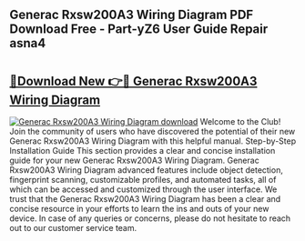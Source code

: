 ## Generac Rxsw200A3 Wiring Diagram PDF Download Free - Part-yZ6 User Guide Repair asna4

# <h2><a href="http://dfuhc6y.blite.top/?on=Generac+Rxsw200A3+Wiring+Diagram">🔗Download New 👉🔴 Generac Rxsw200A3 Wiring Diagram</a></h2>

[![Generac Rxsw200A3 Wiring Diagram download](https://i.imgur.com/lujVjoI.png)](http://dfuhc6y.blite.top/?on=Generac+Rxsw200A3+Wiring+Diagram)
Welcome to the Club! Join the community of users who have discovered the potential of their new Generac Rxsw200A3 Wiring Diagram with this helpful manual. Step-by-Step Installation Guide This section provides a clear and concise installation guide for your new Generac Rxsw200A3 Wiring Diagram. Generac Rxsw200A3 Wiring Diagram advanced features include object detection, fingerprint scanning, customizable profiles, and automated tasks, all of which can be accessed and customized through the user interface. We trust that the Generac Rxsw200A3 Wiring Diagram has been a clear and concise resource in your efforts to learn the ins and outs of your new device. In case of any queries or concerns, please do not hesitate to reach out to our customer service team.
